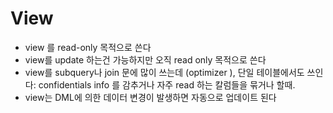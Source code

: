 # View

- view 를 read-only 목적으로 쓴다
- view를 update 하는건 가능하지만 오직 read only 목적으로 쓴다
- view를 subquery나 join 문에 많이 쓰는데 (optimizer ), 단일 테이블에서도 쓰인다: confidentials info 를 감추거나 자주 read 하는 칼럼들을 묶거나 할때. 
- view는 DML에 의한 데이터 변경이 발생하면 자동으로 업데이트 된다
